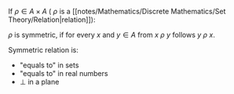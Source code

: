 If $\rho \in A \times A$ ( $\rho$ is a [[notes/Mathematics/Discrete Mathematics/Set Theory/Relation|relation]]):

$\rho$ is symmetric, if for every $x$ and $y \in A$  from $x \: \rho \: y$ follows $y \: \rho \: x$.

Symmetric relation is:
- "equals to" in sets
- "equals to" in real numbers
- $\perp$ in a plane